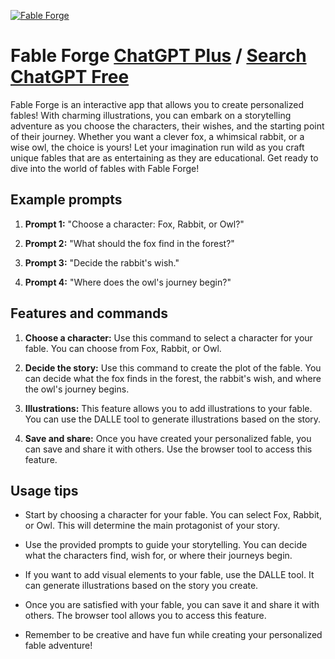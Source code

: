 
[![Fable Forge](https://files.oaiusercontent.com/file-uQtRvNlGHycGvDK6a6QpMLaY?se=2123-10-17T18%3A27%3A20Z&sp=r&sv=2021-08-06&sr=b&rscc=max-age%3D31536000%2C%20immutable&rscd=attachment%3B%20filename%3D528031ef-4b12-4ac7-99f2-508995026b5e.png&sig=ogZiIpTF4i4rXXSglcUZb5lYlIARaDpXTaTZar7mxB0%3D)](https://chat.openai.com/g/g-mBqCBRe17-fable-forge)

# Fable Forge [ChatGPT Plus](https://chat.openai.com/g/g-mBqCBRe17-fable-forge) / [Search ChatGPT Free](https://gptcall.net/index.html#/?search=Fable%20Forge)

Fable Forge is an interactive app that allows you to create personalized fables! With charming illustrations, you can embark on a storytelling adventure as you choose the characters, their wishes, and the starting point of their journey. Whether you want a clever fox, a whimsical rabbit, or a wise owl, the choice is yours! Let your imagination run wild as you craft unique fables that are as entertaining as they are educational. Get ready to dive into the world of fables with Fable Forge!

## Example prompts

1. **Prompt 1:** "Choose a character: Fox, Rabbit, or Owl?"

2. **Prompt 2:** "What should the fox find in the forest?"

3. **Prompt 3:** "Decide the rabbit's wish."

4. **Prompt 4:** "Where does the owl's journey begin?"

## Features and commands

1. **Choose a character:** Use this command to select a character for your fable. You can choose from Fox, Rabbit, or Owl.

2. **Decide the story:** Use this command to create the plot of the fable. You can decide what the fox finds in the forest, the rabbit's wish, and where the owl's journey begins.

3. **Illustrations:** This feature allows you to add illustrations to your fable. You can use the DALLE tool to generate illustrations based on the story.

4. **Save and share:** Once you have created your personalized fable, you can save and share it with others. Use the browser tool to access this feature.

## Usage tips

- Start by choosing a character for your fable. You can select Fox, Rabbit, or Owl. This will determine the main protagonist of your story.

- Use the provided prompts to guide your storytelling. You can decide what the characters find, wish for, or where their journeys begin.

- If you want to add visual elements to your fable, use the DALLE tool. It can generate illustrations based on the story you create.

- Once you are satisfied with your fable, you can save it and share it with others. The browser tool allows you to access this feature.

- Remember to be creative and have fun while creating your personalized fable adventure!


